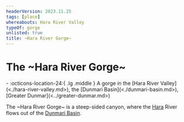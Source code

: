 ```yaml
---
headerVersion: 2023.11.25
tags: [place]
whereabouts: Hara River Valley
typeOf: gorge
unlisted: true
title: ~Hara River Gorge~
---
```

# The ~Hara River Gorge~
<div class="grid cards ext-narrow-margin ext-one-column" markdown>
-    :octicons-location-24:{ .lg .middle } A gorge in the [Hara River Valley](<./hara-river-valley.md>), the [Dunmari Basin](<./dunmari-basin.md>), [Greater Dunmar](<../greater-dunmar.md>)  
</div>


The ~Hara River Gorge~ is a steep-sided canyon, where the [Hara](<../rivers/hara-watershed/hara.md>) River flows out of the [Dunmari Basin](<./dunmari-basin.md>). 